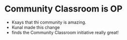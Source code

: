 # Community Classroom is OP

- Ksays that thi community is amazing.
- Kunal made this change
-  finds the Community Classroom initiative really great!
